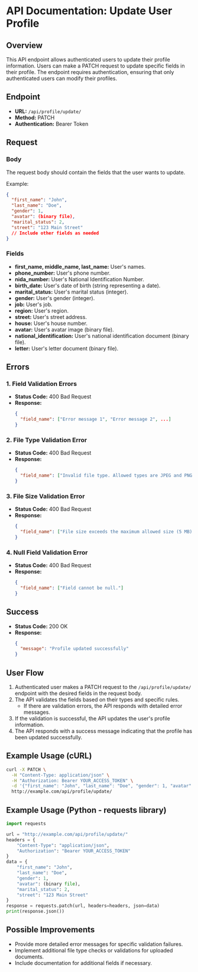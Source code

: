 # API Documentation: Update User Profile

## Overview

This API endpoint allows authenticated users to update their profile information. Users can make a PATCH request to update specific fields in their profile. The endpoint requires authentication, ensuring that only authenticated users can modify their profiles.

## Endpoint

- **URL:** `/api/profile/update/`
- **Method:** PATCH
- **Authentication:** Bearer Token

## Request

### Body

The request body should contain the fields that the user wants to update.

Example:

```json
{
  "first_name": "John",
  "last_name": "Doe",
  "gender": 1,
  "avatar": (binary file),
  "marital_status": 2,
  "street": "123 Main Street"
  // Include other fields as needed
}
```

### Fields
- **first_name, middle_name, last_name:** User's names.
- **phone_number:** User's phone number.
- **nida_number:** User's National Identification Number.
- **birth_date:** User's date of birth (string representing a date).
- **marital_status:** User's marital status (integer).
- **gender:** User's gender (integer).
- **job:** User's job.
- **region:** User's region.
- **street:** User's street address.
- **house:** User's house number.
- **avatar:** User's avatar image (binary file).
- **national_identification:** User's national identification document (binary file).
- **letter:** User's letter document (binary file).

## Errors

### 1. Field Validation Errors

- **Status Code:** 400 Bad Request
- **Response:**
  ```json
  {
    "field_name": ["Error message 1", "Error message 2", ...]
  }
  ```

### 2. File Type Validation Error

- **Status Code:** 400 Bad Request
- **Response:**
  ```json
  {
    "field_name": ["Invalid file type. Allowed types are JPEG and PNG."]
  }
  ```

### 3. File Size Validation Error

- **Status Code:** 400 Bad Request
- **Response:**
  ```json
  {
    "field_name": ["File size exceeds the maximum allowed size (5 MB)."]
  }
  ```

### 4. Null Field Validation Error

- **Status Code:** 400 Bad Request
- **Response:**
  ```json
  {
    "field_name": ["Field cannot be null."]
  }
  ```

## Success

- **Status Code:** 200 OK
- **Response:**
  ```json
  {
    "message": "Profile updated successfully"
  }
  ```

## User Flow

1. Authenticated user makes a PATCH request to the `/api/profile/update/` endpoint with the desired fields in the request body.
2. The API validates the fields based on their types and specific rules.
    - If there are validation errors, the API responds with detailed error messages.
3. If the validation is successful, the API updates the user's profile information.
4. The API responds with a success message indicating that the profile has been updated successfully.

## Example Usage (cURL)

```bash
curl -X PATCH \
  -H "Content-Type: application/json" \
  -H "Authorization: Bearer YOUR_ACCESS_TOKEN" \
  -d '{"first_name": "John", "last_name": "Doe", "gender": 1, "avatar": (binary file), "marital_status": 2, "street": "123 Main Street"}' \
  http://example.com/api/profile/update/
```

## Example Usage (Python - requests library)

```python
import requests

url = "http://example.com/api/profile/update/"
headers = {
    "Content-Type": "application/json",
    "Authorization": "Bearer YOUR_ACCESS_TOKEN"
}
data = {
    "first_name": "John",
    "last_name": "Doe",
    "gender": 1,
    "avatar": (binary file),
    "marital_status": 2,
    "street": "123 Main Street"
}
response = requests.patch(url, headers=headers, json=data)
print(response.json())
```

## Possible Improvements

- Provide more detailed error messages for specific validation failures.
- Implement additional file type checks or validations for uploaded documents.
- Include documentation for additional fields if necessary.
